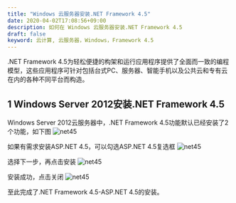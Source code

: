 ```yaml
---
title: "Windows 云服务器安装.NET Framework 4.5"
date: 2020-04-02T17:08:56+09:00
description: 如何在 Windows 云服务器安装.NET Framework 4.5
draft: false
keyword: 云计算, 云服务器，Windows，Framework 4.5
---
```


.NET Framework 4.5为轻松便捷的构架和运行应用程序提供了全面而一致的编程模型，这些应用程序可针对包括台式PC、服务器、智能手机以及公共云和专有云在内的各种不同平台而构造。

## 1 Windows  Server 2012安装.NET Framework 4.5

Windows Server 2012云服务器中，.NET Framework 4.5功能默认已经安装了2个功能，如下图
![net45](../../_images/win_net45_1.png)

如果有需求安装ASP.NET 4.5，可以勾选ASP.NET 4.5复选框
![net45](../../_images/win_net45_2.png)

选择下一步，再点击安装
![net45](../../_images/win_net45_3.png)

安装成功，点击关闭
![net45](../../_images/win_net45_4.png)

至此完成了.NET Framework 4.5-ASP.NET 4.5的安装。